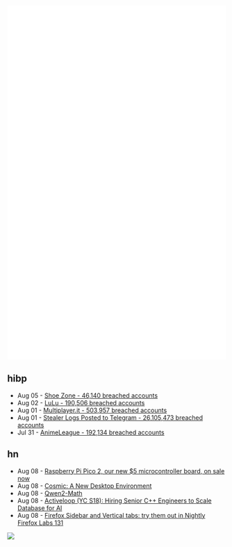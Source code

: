 ![Metrics](https://raw.githubusercontent.com/phixion/phixion/master/metrics.svg)

## hibp

<!--
for https://github.com/phixion/phixion/blob/main/.github/workflows/feeds.yml
-->
<!--START_SECTION:haveibeenpwnd-->
- Aug 05 - [Shoe Zone - 46,140 breached accounts](https://haveibeenpwned.com/PwnedWebsites#ShoeZone)
- Aug 02 - [LuLu - 190,506 breached accounts](https://haveibeenpwned.com/PwnedWebsites#LuLu)
- Aug 01 - [Multiplayer.it - 503,957 breached accounts](https://haveibeenpwned.com/PwnedWebsites#MultiplayerIt)
- Aug 01 - [Stealer Logs Posted to Telegram - 26,105,473 breached accounts](https://haveibeenpwned.com/PwnedWebsites#TelegramStealerLogs)
- Jul 31 - [AnimeLeague - 192,134 breached accounts](https://haveibeenpwned.com/PwnedWebsites#AnimeLeague)
<!--END_SECTION:haveibeenpwnd-->

## hn

<!--
for https://github.com/phixion/phixion/blob/main/.github/workflows/feeds.yml
-->
<!--START_SECTION:hn-->
- Aug 08 - [Raspberry Pi Pico 2, our new $5 microcontroller board, on sale now](https://www.raspberrypi.com/news/raspberry-pi-pico-2-our-new-5-microcontroller-board-on-sale-now/)
- Aug 08 - [Cosmic: A New Desktop Environment](https://system76.com/cosmic)
- Aug 08 - [Qwen2-Math](https://qwenlm.github.io/blog/qwen2-math/)
- Aug 08 - [Activeloop (YC S18): Hiring Senior C++ Engineers to Scale Database for AI](https://careers.activeloop.ai/)
- Aug 08 - [Firefox Sidebar and Vertical tabs: try them out in Nightly Firefox Labs 131](https://blog.nightly.mozilla.org/2024/08/07/firefox-sidebar-and-vertical-tabs-try-them-out-in-nightly-firefox-labs-131/)
<!--END_SECTION:hn-->

<!--
for https://yhype.me
-->
![](https://hit.yhype.me/github/profile?user_id=13013670)
